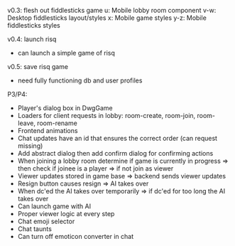 v0.3: flesh out fiddlesticks game
 u: Mobile lobby room component
 v-w: Desktop fiddlesticks layout/styles
 x: Mobile game styles
 y-z: Mobile fiddlesticks styles

v0.4: launch risq
 - can launch a simple game of risq

v0.5: save risq game
 - need fully functioning db and user profiles

P3/P4:
 - Player's dialog box in DwgGame
 - Loaders for client requests in lobby: room-create, room-join, room-leave, room-rename
 - Frontend animations
 - Chat updates have an id that ensures the correct order (can request missing)
 - Add abstract dialog then add confirm dialog for confirming actions
 - When joining a lobby room determine if game is currently in progress => then check if joinee is a player => if not join as viewer
 - Viewer updates stored in game base => backend sends viewer updates
 - Resign button causes resign => AI takes over
 - When dc'ed the AI takes over temporarily => if dc'ed for too long the AI takes over
 - Can launch game with AI
 - Proper viewer logic at every step
 - Chat emoji selector
 - Chat taunts
 - Can turn off emoticon converter in chat
